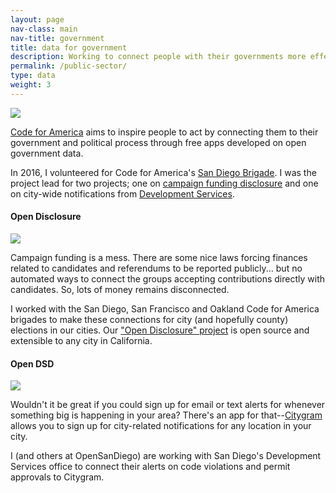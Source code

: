 ```yaml
---
layout: page
nav-class: main
nav-title: government
title: data for government
description: Working to connect people with their governments more effectively.
permalink: /public-sector/
type: data
weight: 3
---
```


<img class="col one right" src="{{ '/img/logos/cfa.png' | prepend:site.baseurl }}">

<p>
  <a class="title" href="http://www.codeforamerica.org/">Code for America</a> aims to inspire people to act by connecting them to their government and political process through free apps developed on open government data.
</p>

<p>
  In 2016, I volunteered for Code for America's <a href="http://www.opensandiego.org/">San Diego Brigade</a>. I was the project lead for two projects; one on
  <a href="http://www.opendisclosure.io/">campaign funding disclosure</a>
  and one on city-wide notifications from <a href="http://www.sandiego.gov/development-services/">Development Services</a>.
</p>

<a name="opendisclosure"></a>
<h4>Open Disclosure</h4>

<img class="col one right" src="{{ '/img/logos/caciviclab.png' | prepend:site.baseurl }}">

<p>
  Campaign funding is a mess. There are some nice laws forcing finances related to candidates and referendums to be reported publicly... but no automated ways to connect the groups accepting contributions directly with candidates. So, lots of money remains disconnected.
</p>

<p>
  I worked with the San Diego, San Francisco and Oakland Code for America brigades to make these connections for city (and hopefully county) elections in our cities. Our <a class="title" href="https://github.com/opensandiego/opendisclosure">"Open Disclosure" project</a> is open source and extensible to any city in California.
</p>



<a name="opendsd"></a>
<h4>Open DSD</h4>

<img class="col one right" src="{{ '/img/logos/citygram.png' | prepend:site.baseurl }}">

<p>
  Wouldn't it be great if you could sign up for email or text alerts for whenever something big is happening in your area? There's an app for that--<a href="https://www.citygram.org/">Citygram</a> allows you to sign up for city-related notifications for any location in your city.
</p>

<p>
  I (and others at OpenSanDiego) are working with San Diego's Development Services office to connect their alerts on code violations and permit approvals to Citygram.
</p>
